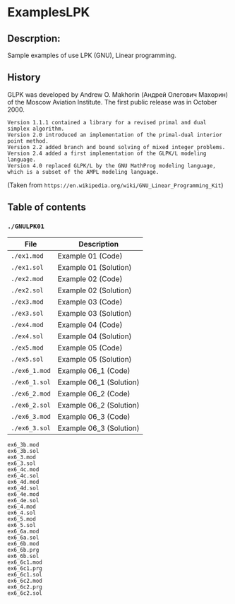 # ExamplesLPK

## Descrption:
Sample examples of use LPK (GNU), Linear programming.

## History 
GLPK was developed by Andrew O. Makhorin (Андрей Олегович Махорин) of the Moscow Aviation Institute. The first public release was in October 2000.

    Version 1.1.1 contained a library for a revised primal and dual simplex algorithm.
    Version 2.0 introduced an implementation of the primal-dual interior point method.
    Version 2.2 added branch and bound solving of mixed integer problems.
    Version 2.4 added a first implementation of the GLPK/L modeling language.
    Version 4.0 replaced GLPK/L by the GNU MathProg modeling language, which is a subset of the AMPL modeling language.
 (Taken from `https://en.wikipedia.org/wiki/GNU_Linear_Programming_Kit`)
## Table of contents 
### `./GNULPK01`

|File       | Description|
|-----------|----------------------|
|`./ex1.mod`| Example 01 (Code)|
|`./ex1.sol`| Example 01 (Solution)|
|`./ex2.mod`| Example 02 (Code)|
|`./ex2.sol`| Example 02 (Solution)|
|`./ex3.mod`| Example 03 (Code)|
|`./ex3.sol`| Example 03 (Solution)|
|`./ex4.mod`| Example 04 (Code)|
|`./ex4.sol`| Example 04 (Solution)
|`./ex5.mod`| Example 05 (Code)|
|`./ex5.sol`| Example 05 (Solution)|
|`./ex6_1.mod`| Example 06_1 (Code)|
|`./ex6_1.sol`| Example 06_1 (Solution)|
|`./ex6_2.mod`| Example 06_2 (Code)|
|`./ex6_2.sol`| Example 06_2 (Solution)|
|`./ex6_3.mod`| Example 06_3 (Code)|
|`./ex6_3.sol`|Example 06_3 (Solution)|

```
ex6_3b.mod
ex6_3b.sol
ex6_3.mod
ex6_3.sol
ex6_4c.mod
ex6_4c.sol
ex6_4d.mod
ex6_4d.sol
ex6_4e.mod
ex6_4e.sol
ex6_4.mod
ex6_4.sol
ex6_5.mod
ex6_5.sol
ex6_6a.mod
ex6_6a.sol
ex6_6b.mod
ex6_6b.prg
ex6_6b.sol
ex6_6c1.mod
ex6_6c1.prg
ex6_6c1.sol
ex6_6c2.mod
ex6_6c2.prg
ex6_6c2.sol
```

